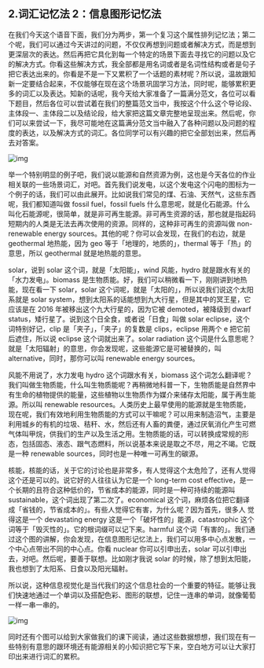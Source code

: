 ## 2.词汇记忆法 2：信息图形记忆法
在我们今天这个语音下面，我们分为两步，第一个复习这个属性排列记忆法；第二个呢，我们可以通过今天讲过的问题，不仅仅再想到问题或者解决方式，而是想到更深层次的表达。然后再把它具化到每一个特定的场景下面去寻找它的问题以及它的解决方式。你看这些解决方式，我全部都是用名词或者是名词性结构或者是句子把它表达出来的。你看是不是一下又累积了一个话题的素材呢？所以说，温故跟知新一定要结合起来，不仅能够在现在这个场景巩固学习方法，同时呢，能够累积更多的词汇以及表达。知新的话呢，我今天给大家准备了一篇满分范文，各位可以看下题目，然后各位可以尝试着在我们的整篇范文当中，我按这个什么这个导论段、主体段一、主体段二以及结论段，给大家把这篇文章完整地呈现出来。然后呢，你们可以来尝试一下，我尽可能地在这篇满分范文当中融入了各种问题以及问题的程度的表达，以及解决方式的词汇。各位同学可以有兴趣的把它全部划出来，然后再去对答案。


![img](https://pic2.zhimg.com/v2-ce21ac254cc89c9905a605d1dcbdc7af.webp)

举一个特别明显的例子吧，我们说以能源和自然资源为例，这也是今天各位的作业相关联的一些场景词汇，对吧。首先我们说发电，以这个发电这个闪电的图标为一个例子的话，我们可以由此展开。比如说我们常见的煤、石油、天然气，这些东西呢，我们都知道叫做 fossil fuel，fossil fuels 什么意思呢，就是化石能源。什么叫化石能源呢，很简单，就是非可再生能源。非可再生资源的话，那也就是指起码短期内的人类是无法去再次使用的资源。同样的，这种非可再生的资源叫做 non-renewable energy sources。其他的呢？你可以会发现，在我们的右边，就是 geothermal 地热能，因为 geo 等于「地理的，地质的」，thermal 等于「热」的意思，所以 geothermal 就是地热能的意思。


solar，说到 solar 这个词，就是「太阳能」，wind 风能，hydro 就是跟水有关的「水力发电」。biomass 是生物质能。好，我们可以稍微看一下，刚刚讲到地热能，现在看一下 solar，solar 这个词呢，就是「太阳的」，所以说我们说这个太阳系就是 solar system，想到太阳系的话能想到九大行星，但是其中的冥王星，它应该是在 2016 年被移出这个九大行星的，因为它被 demoted，被降级到 dwarf status，矮行星了。说到这个日全食，或者说「日食」叫做 solar eclipse，这个词特别好记，clip 是「夹子」，「夹子」的复数是 clips，eclipse 用两个 e 把它前后遮住，所以说 eclipse 这个词就出来了。solar radiation 这个词是什么意思呢？就是「太阳辐射」的意思，你会发现呢，这些能源它是可被替换的，叫 alternative，同时，那你可以叫 renewable energy sources。


风能不用说了，水力发电 hydro 这个词跟水有关，biomass 这个词怎么翻译呢？我们叫做生物质能，什么叫生物质能呢？再稍微地科普一下，生物质能是自然界中有生命的植物提供的能量，这些植物以生物质作为媒介来储存太阳能，属于再生能源。所以叫 renewable resources。人类历史上最早使用的能源就是生物质能，现在呢，我们有效地利用生物质能的方式可以干嘛呢？可以用来制造沼气，主要是利用城乡的有机的垃圾、秸秆、水，然后还有人畜的粪便，通过厌氧消化产生可燃气体叫甲烷，供我们的生产以及生活之用。生物质能的话，可以转换成常规的形态，包括固态、液态、跟气态燃料，所以说基本来说是取之不尽，用之不竭。它既是一种 renewable sources，同时也是一种唯一可再生的碳源。


核能，核能的话，关于它的讨论也是非常多，有人觉得这个太危险了，还有人觉得这个还是可以的。说它好的人往往认为它是一个 long-term cost effective，是一个长期的且符合这种低价的，节省成本的能源，同时是一种可持续的能源叫 sustainable，这个词出现了第二次了。economical 这个词，麻烦各位把它翻译成「省钱的，节省成本的」。有些人觉得它有害，为什么呢？因为首先，很多人 觉得这是一个 devastating energy 这是一个「破坏性的」能源，catastrophic 这个词等于「毁灭性的」。它的根词缀可以记下来。harmful 这个词「有害的」。我们通过这个图的讲解，你会发现，在信息图形记忆法上，我们可以用多中心点发散，一个中心点带出不同的中心点。你看 nuclear 你可以引申出去，solar 可以引申出去，对吧。然后呢，要善于联想。比如刚才我说 solar 的时候，除了想到太阳能，我也想到了太阳系、日食以及阳光辐射。


所以说，这种信息视觉化是当代我们的这个信息社会的一个重要的特征。能够让我们快速地通过一个单词以及搭配色彩、图形的联想，记住一连串的单词，就像葡萄一样一串一串的。


![img](https://pic4.zhimg.com/v2-6303aa00edcb6901b1aa37091d4de2e7.webp)

同时还有个图可以给到大家做我们的课下阅读，通过这些数据想想，我们现在有一些特别有意思的跟环境还有能源相关的小知识把它写下来，空白地方可以让大家打印出来进行词汇的累积。

